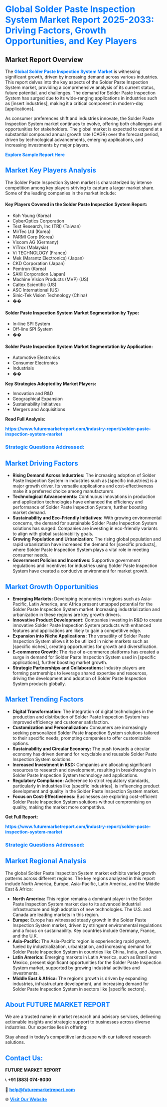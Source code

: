 <h1 style="color: #007BFF;">Global Solder Paste Inspection System Market Report 2025-2033: Driving Factors, Growth Opportunities, and Key Players</h1>

<section id="overview">
<h2>Market Report Overview</h2>
<p>The <a href="https://www.futuremarketreport.com/industry-report/solder-paste-inspection-system-market" style="color: #007BFF; text-decoration: none;"><strong>Global Solder Paste Inspection System Market</strong></a> is witnessing significant growth, driven by increasing demand across various industries. This report delves into the key aspects of the Solder Paste Inspection System market, providing a comprehensive analysis of its current status, future potential, and challenges. The demand for Solder Paste Inspection System has surged due to its wide-ranging applications in industries such as [insert industries], making it a critical component in modern-day [applications].</p>
<p>As consumer preferences shift and industries innovate, the Solder Paste Inspection System market continues to evolve, offering both challenges and opportunities for stakeholders. The global market is expected to expand at a substantial compound annual growth rate (CAGR) over the forecast period, driven by technological advancements, emerging applications, and increasing investments by major players.</p>
</section>

<section id="overview">
<p><a href="https://www.futuremarketreport.com/request-sample/reportId=114093" style="color: #007BFF; text-decoration: none;"><strong>Explore Sample Report Here</strong></a></p>
</section>

<section id="key-players">
<h2 style="color: #007BFF;">Market Key Players Analysis</h2>
<p>The Solder Paste Inspection System market is characterized by intense competition among key players striving to capture a larger market share. Some of the leading companies in the market include:</p>
<h4>Key Players Covered in the Solder Paste Inspection System Report:</h4>
<ul><li>Koh Young (Korea)</li><li>CyberOptics Corporation</li><li>Test Research, Inc (TRI) (Taiwan)</li><li>MirTec Ltd (Korea)</li><li>PARMI Corp (Korea)</li><li>Viscom AG (Germany)</li><li>ViTrox (Malaysia)</li><li>Vi TECHNOLOGY (France)</li><li>Mek (Marantz Electronics) (Japan)</li><li>CKD Corporation (Japan)</li><li>Pemtron (Korea)</li><li>SAKI Corporation (Japan)</li><li>Machine Vision Products (MVP) (US)</li><li>Caltex Scientific (US)</li><li>ASC International (US)</li><li>Sinic-Tek Vision Technology (China)</li><li>��</li></ul>
<h4>Solder Paste Inspection System Market Segmentation by Type:</h4>
<ul><li>In-line SPI System</li><li>Off-line SPI System</li><li>��</li></ul>

<h4>Solder Paste Inspection System Market Segmentation by Application:</h4>
<ul><li>Automotive Electronics</li><li>Consumer Electronics</li><li>Industrials</li><li>��</li></ul>
<p><strong>Key Strategies Adopted by Market Players:</strong></p>
<ul>
<li>Innovation and R&D</li>
<li>Geographical Expansion</li>
<li>Sustainability Initiatives</li>
<li>Mergers and Acquisitions</li>
</ul>
</section>

<section>
<p><strong>Read Full Analysis: </strong></p><a href="https://www.futuremarketreport.com/industry-report/solder-paste-inspection-system-market" style="color: #007BFF; text-decoration: none;"><strong>https://www.futuremarketreport.com/industry-report/solder-paste-inspection-system-market</strong></a>
<h3 style="color: #007BFF;">Strategic Questions Addressed:</h3>
</section>

<section id="driving-factors">
<h2 style="color: #007BFF;">Market Driving Factors</h2>
<ul>
<li><strong>Rising Demand Across Industries:</strong> The increasing adoption of Solder Paste Inspection System in industries such as [specific industries] is a major growth driver. Its versatile applications and cost-effectiveness make it a preferred choice among manufacturers.</li>
<li><strong>Technological Advancements:</strong> Continuous innovations in production and application technologies have enhanced the efficiency and performance of Solder Paste Inspection System, further boosting market demand.</li>
<li><strong>Sustainability and Eco-Friendly Initiatives:</strong> With growing environmental concerns, the demand for sustainable Solder Paste Inspection System solutions has surged. Companies are investing in eco-friendly variants to align with global sustainability goals.</li>
<li><strong>Growing Population and Urbanization:</strong> The rising global population and rapid urbanization have increased the demand for [specific products], where Solder Paste Inspection System plays a vital role in meeting consumer needs.</li>
<li><strong>Government Policies and Incentives:</strong> Supportive government regulations and incentives for industries using Solder Paste Inspection System have created a conducive environment for market growth.</li>
</ul>
</section>

<section id="growth-opportunities">
<h2 style="color: #007BFF;">Market Growth Opportunities</h2>
<ul>
<li><strong>Emerging Markets:</strong> Developing economies in regions such as Asia-Pacific, Latin America, and Africa present untapped potential for the Solder Paste Inspection System market. Increasing industrialization and urbanization in these regions are key growth drivers.</li>
<li><strong>Innovative Product Development:</strong> Companies investing in R&D to create innovative Solder Paste Inspection System products with enhanced features and applications are likely to gain a competitive edge.</li>
<li><strong>Expansion into Niche Applications:</strong> The versatility of Solder Paste Inspection System allows it to be utilized in niche markets such as [specific niches], creating opportunities for growth and diversification.</li>
<li><strong>E-commerce Growth:</strong> The rise of e-commerce platforms has created a surge in demand for Solder Paste Inspection System used in [specific applications], further boosting market growth.</li>
<li><strong>Strategic Partnerships and Collaborations:</strong> Industry players are forming partnerships to leverage shared expertise and resources, driving the development and adoption of Solder Paste Inspection System products globally.</li>
</ul>
</section>

<section id="trending-factors">
<h2 style="color: #007BFF;">Market Trending Factors</h2>
<ul>
<li><strong>Digital Transformation:</strong> The integration of digital technologies in the production and distribution of Solder Paste Inspection System has improved efficiency and customer satisfaction.</li>
<li><strong>Customization and Personalization:</strong> Consumers are increasingly seeking personalized Solder Paste Inspection System solutions tailored to their specific needs, prompting companies to offer customizable options.</li>
<li><strong>Sustainability and Circular Economy:</strong> The push towards a circular economy has driven demand for recyclable and reusable Solder Paste Inspection System solutions.</li>
<li><strong>Increased Investment in R&D:</strong> Companies are allocating significant resources to research and development, resulting in breakthroughs in Solder Paste Inspection System technology and applications.</li>
<li><strong>Regulatory Compliance:</strong> Adherence to strict regulatory standards, particularly in industries like [specific industries], is influencing product development and quality in the Solder Paste Inspection System market.</li>
<li><strong>Focus on Cost-Effectiveness:</strong> Businesses are exploring cost-efficient Solder Paste Inspection System solutions without compromising on quality, making the market more competitive.</li>
</ul>
</section>

<section>
<p><strong>Get Full Report: </strong></p><a href="https://www.futuremarketreport.com/industry-report/solder-paste-inspection-system-market" style="color: #007BFF; text-decoration: none;"><strong>https://www.futuremarketreport.com/industry-report/solder-paste-inspection-system-market</strong></a>
<h3 style="color: #007BFF;">Strategic Questions Addressed:</h3>
</section>


<section id="regional-analysis">
<h2 style="color: #007BFF;">Market Regional Analysis</h2>
<p>The global Solder Paste Inspection System market exhibits varied growth patterns across different regions. The key regions analyzed in this report include North America, Europe, Asia-Pacific, Latin America, and the Middle East & Africa:</p>
<ul>
<li><strong>North America:</strong> This region remains a dominant player in the Solder Paste Inspection System market due to its advanced industrial infrastructure and high adoption of new technologies. The U.S. and Canada are leading markets in this region.</li>
<li><strong>Europe:</strong> Europe has witnessed steady growth in the Solder Paste Inspection System market, driven by stringent environmental regulations and a focus on sustainability. Key countries include Germany, France, and the U.K.</li>
<li><strong>Asia-Pacific:</strong> The Asia-Pacific region is experiencing rapid growth, fueled by industrialization, urbanization, and increasing demand for Solder Paste Inspection System in countries like China, India, and Japan.</li>
<li><strong>Latin America:</strong> Emerging markets in Latin America, such as Brazil and Mexico, present significant opportunities for the Solder Paste Inspection System market, supported by growing industrial activities and investments.</li>
<li><strong>Middle East & Africa:</strong> The region’s growth is driven by expanding industries, infrastructure development, and increasing demand for Solder Paste Inspection System in sectors like [specific sectors].</li>
</ul>
</section>

<footer>
<h2 style="color: #007BFF;">About FUTURE MARKET REPORT</h2>
<p>We are a trusted name in market research and advisory services, delivering actionable insights and strategic support to businesses across diverse industries. Our expertise lies in offering:</p>

<p>Stay ahead in today’s competitive landscape with our tailored research solutions.</p>

<h2 style="color: #007BFF;">Contact Us:</h2>
<p><strong>FUTURE MARKET REPORT</strong></p>
<p>📞 <strong>+91 (883) 074-8030</strong></p>
<p>📧 <strong><a href="mailto:help@futuremarketreport.com" style="color: #007BFF;">help@futuremarketreport.com</a></strong></p>
<p>🌐 <strong><a href="https://www.futuremarketreport.com/" style="color: #007BFF;">Visit Our Website</a></strong></p>
</footer>